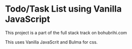 # Todo/Task List using Vanilla JavaScript

This project is a part of the full stack track on bohubrihi.com

This uses Vanilla JavaScrit and Bulma for css.
